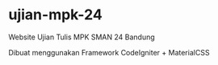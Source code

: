 # ujian-mpk-24
Website Ujian Tulis MPK SMAN 24 Bandung

Dibuat menggunakan Framework CodeIgniter + MaterialCSS
